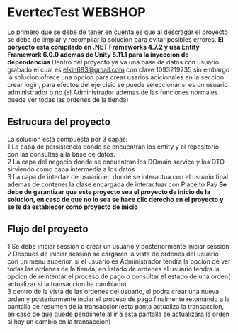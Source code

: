 <h1>EvertecTest  WEBSHOP</h1>

Lo primero que se debe de tener en cuenta es que al descragar el proyecto se debe de limpiar y recompilar la solucion para evitar posibles errores.
<b>El poryecto esta compilado en .NET Frameworks 4.7.2   y usa Entity Framework 6.0.0 ademas de Unity 5.11.1 para la inyeccion de dependencias </b>
Dentro del proyecto ya va una base de datos con usuario grabado el cual es elkin683@gmail.com con clave 1093219235 sin embargo la solucion ofrece una opcion para crear usarios adicionales en la seccion crear login, para efectos del ejercisio se puede seleccionar si es un usuario administrador o no (el Administrador ademas de las funciones normales puede ver todas las ordenes de la tienda)

<h2>Estrucura del proyecto</h2>
La solucion esta compuesta por 3 capas:<br>
1 La capa de persistencia donde se encuentran los entity y el repositorio con las consultas a la base de datos.<br>
2 La capa del negocio donde se encuentran los DOmain service y los DTO sirviendo como capa intermedia a los datos<br>
3 La capa de interfaz de usuario en donde se interactua con el usuario final ademas de contener la clase encargada de interactuar con Place to Pay <b>Se debe de garantizar que este proyecto sea el proyecto de inicio de la solucion, en caso de que no lo sea se hace clic derecho en el proyecto y se le da establecer como proyecto de inicio</b>
<h2>Flujo del proyecto</h2>
1 Se debe iniciar session o crear un usuario y posteriormente iniciar session <br>
2 Despues de iniciar session se cargaran la vista de ordenes del usuario con un menu superior, si el usuario es Administrador tendra la opcion de ver todas las ordenes de la tienda, en listado de ordenes el usuario tendra la opcion de reintentar el proceso de pago o consultar el estado de una orden( actualizar si la transaccion ha cambiado)<br>
3 dentro de la vista de las ordenes del usuario, el podra crear una nueva orden y posteriormente inciar el proceso de pago finalmente retomando a la pantalla de resumen de la transaccion(esta panta actualiza la transaccion, en caso de que quede pendiinete al ir a esta pantalla se actualizara la orden si hay un cambio en la transaccion)
